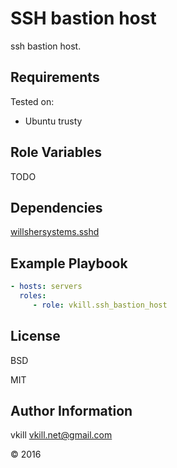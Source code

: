 SSH bastion host
=========

ssh bastion host.

Requirements
------------

Tested on:

* Ubuntu trusty

Role Variables
--------------

TODO

Dependencies
------------

[willshersystems.sshd](https://github.com/willshersystems/ansible-sshd)

Example Playbook
----------------

```yaml
- hosts: servers
  roles:
     - role: vkill.ssh_bastion_host
```

License
-------

BSD

MIT

Author Information
------------------

vkill <vkill.net@gmail.com>

&copy; 2016
